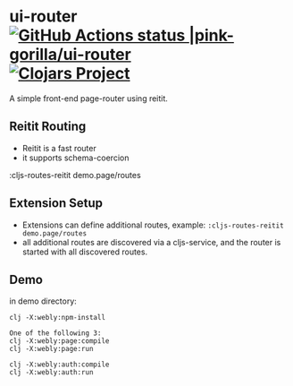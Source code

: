 # ui-router [![GitHub Actions status |pink-gorilla/ui-router](https://github.com/pink-gorilla/ui-router/workflows/CI/badge.svg)](https://github.com/pink-gorilla/ui-router/actions?workflow=CI)[![Clojars Project](https://img.shields.io/clojars/v/org.pinkgorilla/ui-router.svg)](https://clojars.org/org.pinkgorilla/ui-router)

A simple front-end page-router using reitit.

## Reitit Routing

- Reitit is a fast router
- it supports schema-coercion 


:cljs-routes-reitit demo.page/routes

## Extension Setup

- Extensions can define additional routes, example: `:cljs-routes-reitit demo.page/routes`
- all additional routes are discovered via a cljs-service, and the router is started with all 
  discovered routes.




## Demo

in demo directory:
```
clj -X:webly:npm-install

One of the following 3:
clj -X:webly:page:compile
clj -X:webly:page:run

clj -X:webly:auth:compile
clj -X:webly:auth:run




```

